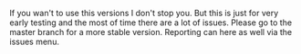 If you wan't to use this versions I don't stop you.
But this is just for very early testing and the most of time there are a lot of issues.
Please go to the master branch for a more stable version.
Reporting can  here as well via the issues menu.
